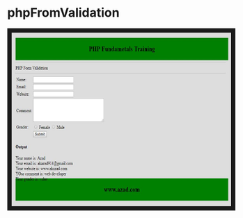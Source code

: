 # phpFromValidation

<img src="img/pic.JPG" 
alt="IMAGE ALT TEXT HERE" width="900" height="400" border="10" />

